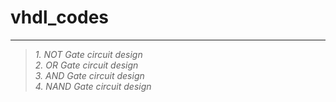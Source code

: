 # vhdl_codes
--------------
>_1. NOT Gate circuit design\
> 2. OR Gate circuit design \
> 3. AND Gate circuit design\
> 4. NAND Gate circuit design_
